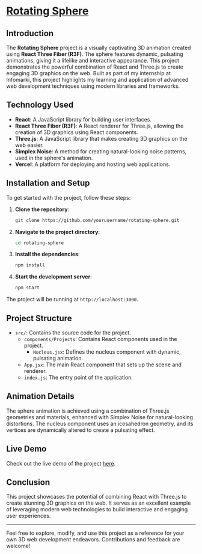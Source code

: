 # [Rotating Sphere](https://github.com/BALASANTHOSH01/Rotating_Sphere)

## Introduction

The **Rotating Sphere** project is a visually captivating 3D animation created using **React Three Fiber (R3F)**. The sphere features dynamic, pulsating animations, giving it a lifelike and interactive appearance. This project demonstrates the powerful combination of React and Three.js to create engaging 3D graphics on the web. Built as part of my internship at Infomarki, this project highlights my learning and application of advanced web development techniques using modern libraries and frameworks.

## Technology Used

- **React**: A JavaScript library for building user interfaces.
- **React Three Fiber (R3F)**: A React renderer for Three.js, allowing the creation of 3D graphics using React components.
- **Three.js**: A JavaScript library that makes creating 3D graphics on the web easier.
- **Simplex Noise**: A method for creating natural-looking noise patterns, used in the sphere's animation.
- **Vercel**: A platform for deploying and hosting web applications.

## Installation and Setup

To get started with the project, follow these steps:

1. **Clone the repository**:
    ```sh
    git clone https://github.com/yourusername/rotating-sphere.git
    ```

2. **Navigate to the project directory**:
    ```sh
    cd rotating-sphere
    ```

3. **Install the dependencies**:
    ```sh
    npm install
    ```

4. **Start the development server**:
    ```sh
    npm start
    ```

The project will be running at `http://localhost:3000`.

## Project Structure

- `src/`: Contains the source code for the project.
  - `components/Projects`: Contains React components used in the project.
    - `Nucleus.jsx`: Defines the nucleus component with dynamic, pulsating animation.
  - `App.jsx`: The main React component that sets up the scene and renderer.
  - `index.js`: The entry point of the application.

## Animation Details

The sphere animation is achieved using a combination of Three.js geometries and materials, enhanced with Simplex Noise for natural-looking distortions. The nucleus component uses an icosahedron geometry, and its vertices are dynamically altered to create a pulsating effect.

## Live Demo

Check out the live demo of the project [here](https://rotating-sphere.vercel.app/).


## Conclusion

This project showcases the potential of combining React with Three.js to create stunning 3D graphics on the web. It serves as an excellent example of leveraging modern web technologies to build interactive and engaging user experiences.

---

Feel free to explore, modify, and use this project as a reference for your own 3D web development endeavors. Contributions and feedback are welcome!
